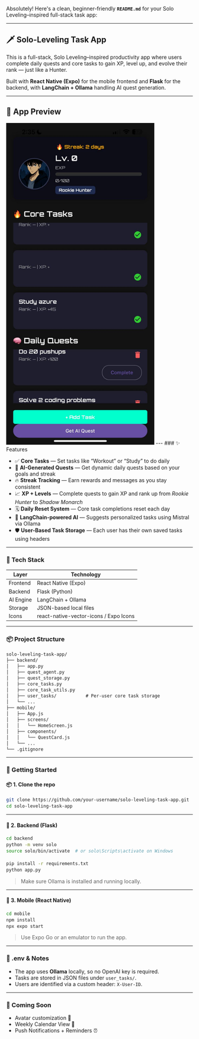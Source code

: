 Absolutely! Here's a clean, beginner-friendly **`README.md`** for your Solo Leveling–inspired full-stack task app:

---

## 🗡️ Solo-Leveling Task App

This is a full-stack, Solo Leveling–inspired productivity app where users complete daily quests and core tasks to gain XP, level up, and evolve their rank — just like a Hunter.

Built with **React Native (Expo)** for the mobile frontend and **Flask** for the backend, with **LangChain + Ollama** handling AI quest generation.

---
## 📸 App Preview

<img src="assets/screenshot.jpg" alt="Solo Leveling Task App Screenshot" width="400"/>
---
### ✨ Features

* ✅ **Core Tasks** — Set tasks like “Workout” or “Study” to do daily
* 🧠 **AI-Generated Quests** — Get dynamic daily quests based on your goals and streak
* 🔥 **Streak Tracking** — Earn rewards and messages as you stay consistent
* 📈 **XP + Levels** — Complete quests to gain XP and rank up from *Rookie Hunter* to *Shadow Monarch*
* 🗓️ **Daily Reset System** — Core task completions reset each day
* 🧠 **LangChain-powered AI** — Suggests personalized tasks using Mistral via Ollama
* 🛡️ **User-Based Task Storage** — Each user has their own saved tasks using headers

---

### 📱 Tech Stack

| Layer     | Technology                             |
| --------- | -------------------------------------- |
| Frontend  | React Native (Expo)                    |
| Backend   | Flask (Python)                         |
| AI Engine | LangChain + Ollama                     |
| Storage   | JSON-based local files                 |
| Icons     | react-native-vector-icons / Expo Icons |

---

### 📦 Project Structure

```
solo-leveling-task-app/
├── backend/
│   ├── app.py
│   ├── quest_agent.py
│   ├── quest_storage.py
│   ├── core_tasks.py
│   ├── core_task_utils.py
│   ├── user_tasks/           # Per-user core task storage
│   └── ...
├── mobile/
│   ├── App.js
│   ├── screens/
│   │   └── HomeScreen.js
│   ├── components/
│   │   └── QuestCard.js
│   └── ...
└── .gitignore
```

---

### 🚀 Getting Started

#### 📦 1. Clone the repo

```bash
git clone https://github.com/your-username/solo-leveling-task-app.git
cd solo-leveling-task-app
```

---

#### 🧱 2. Backend (Flask)

```bash
cd backend
python -m venv solo
source solo/bin/activate  # or solo\Scripts\activate on Windows

pip install -r requirements.txt
python app.py
```

> Make sure Ollama is installed and running locally.

---

#### 📱 3. Mobile (React Native)

```bash
cd mobile
npm install
npx expo start
```

> Use Expo Go or an emulator to run the app.

---

### 🔐 .env & Notes

* The app uses **Ollama** locally, so no OpenAI key is required.
* Tasks are stored in JSON files under `user_tasks/`.
* Users are identified via a custom header: `X-User-ID`.

---

### 🧪 Coming Soon

* Avatar customization 👤
* Weekly Calendar View 📅
* Push Notifications + Reminders ⏰
